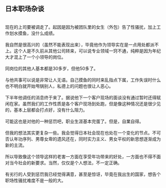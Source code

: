 ## 日本职场杂谈<br>
<br>
现在的上司要被调走了。起因是因为被团队里的女生（外包）告了性骚扰，加上工作划水摸鱼，没什么成绩。<br>
<br>
我自然是很高兴的（虽然不能表现出来），毕竟他作为领导实在是一点用处都派不上。这个人是不久前从其他公司转来，可以说专业领域一窍不通，纯粹是因为年纪大才混上了一个小领导的岗位。<br>
<br>
同岗位的其他人基本都是30多岁，但他50多了。<br>
<br>
与他共事可以说是非常让人无语。自己摸鱼的同时来乱指点下属，工作失误时什么也不明白就开始甩锅别人，私德上的问题也很让人恶心。<br>
<br>
下半年他调任的消息终于来了。据说他下一个客户现场的面谈没有通过暂时还得赋闲在家。虽然我们的工作性质是各个客户现场到处跑，但是像这种情况还是很少见的，基本上层都会打点好，没有什么阻力。<br>
<br>
可能这也是对他的一种惩罚吧，职业生涯基本完蛋了。但是，自業自得。<br>
<br>
但我的想法其实更复杂一些。我会觉得日本社会现在也处在一个变化的节点。不可否认年功序列、男尊女卑的遗风还在，同时实力主义、男女平权的新思想逐渐成为新的主流。<br>
<br>
所以导致像这个领导这样的老害一方面在享受年功带来的好处，一方面也不得不面对当今社会的新要求。当然，仅仅是个人想法，不一定正确。<br>
<br>
有劣行的人受到惩罚我已经觉得满意，甚至是惊讶，毕竟在我出生的国家，想告个职场性骚扰难度不是一般的大。<br>
